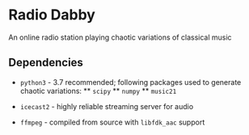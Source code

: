Radio Dabby
===========

An online radio station playing chaotic variations of classical music

## Dependencies
* `python3` - 3.7 recommended; following packages used to generate chaotic variations:
** `scipy`
** `numpy`
** `music21`

* `icecast2` - highly reliable streaming server for audio 
* `ffmpeg` - compiled from source with `libfdk_aac` support

